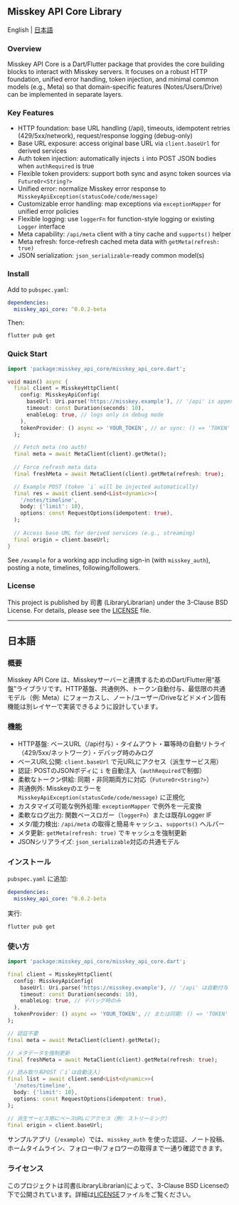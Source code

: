 ## Misskey API Core Library

English | [日本語](#日本語)

### Overview

Misskey API Core is a Dart/Flutter package that provides the core building blocks to interact with Misskey servers. It focuses on a robust HTTP foundation, unified error handling, token injection, and minimal common models (e.g., Meta) so that domain-specific features (Notes/Users/Drive) can be implemented in separate layers.

### Key Features

- HTTP foundation: base URL handling (/api), timeouts, idempotent retries (429/5xx/network), request/response logging (debug-only)
- Base URL exposure: access original base URL via `client.baseUrl` for derived services
- Auth token injection: automatically injects `i` into POST JSON bodies when `authRequired` is true
- Flexible token providers: support both sync and async token sources via `FutureOr<String?>`
- Unified error: normalize Misskey error response to `MisskeyApiException(statusCode/code/message)`
- Customizable error handling: map exceptions via `exceptionMapper` for unified error policies
- Flexible logging: use `loggerFn` for function-style logging or existing `Logger` interface
- Meta capability: `/api/meta` client with a tiny cache and `supports()` helper
- Meta refresh: force-refresh cached meta data with `getMeta(refresh: true)`
- JSON serialization: `json_serializable`-ready common model(s)

### Install

Add to `pubspec.yaml`:

```yaml
dependencies:
  misskey_api_core: ^0.0.2-beta
```

Then:

```bash
flutter pub get
```

### Quick Start

```dart
import 'package:misskey_api_core/misskey_api_core.dart';

void main() async {
  final client = MisskeyHttpClient(
    config: MisskeyApiConfig(
      baseUrl: Uri.parse('https://misskey.example'), // '/api' is appended automatically
      timeout: const Duration(seconds: 10),
      enableLog: true, // logs only in debug mode
    ),
    tokenProvider: () async => 'YOUR_TOKEN', // or sync: () => 'TOKEN'
  );

  // Fetch meta (no auth)
  final meta = await MetaClient(client).getMeta();
  
  // Force refresh meta data
  final freshMeta = await MetaClient(client).getMeta(refresh: true);

  // Example POST (token `i` will be injected automatically)
  final res = await client.send<List<dynamic>>(
    '/notes/timeline',
    body: {'limit': 10},
    options: const RequestOptions(idempotent: true),
  );
  
  // Access base URL for derived services (e.g., streaming)
  final origin = client.baseUrl;
}
```

See `/example` for a working app including sign-in (with `misskey_auth`), posting a note, timelines, following/followers.

### License

This project is published by 司書 (LibraryLibrarian) under the 3-Clause BSD License. For details, please see the [LICENSE](LICENSE) file.

---

## 日本語

### 概要

Misskey API Core は、Misskeyサーバーと連携するためのDart/Flutter用“基盤”ライブラリです。HTTP基盤、共通例外、トークン自動付与、最低限の共通モデル（例: Meta）にフォーカスし、ノート/ユーザー/Driveなどドメイン固有機能は別レイヤーで実装できるように設計しています。

### 機能

- HTTP基盤: ベースURL（/api付与）・タイムアウト・冪等時の自動リトライ（429/5xx/ネットワーク）・デバッグ時のみログ
- ベースURL公開: `client.baseUrl` で元URLにアクセス（派生サービス用）
- 認証: POSTのJSONボディに `i` を自動注入（`authRequired`で制御）
- 柔軟なトークン供給: 同期・非同期両方に対応（`FutureOr<String?>`）
- 共通例外: Misskeyのエラーを `MisskeyApiException(statusCode/code/message)` に正規化
- カスタマイズ可能な例外処理: `exceptionMapper` で例外を一元変換
- 柔軟なログ出力: 関数ベースロガー（`loggerFn`）または既存Logger IF
- メタ/能力検出: `/api/meta` の取得と簡易キャッシュ、`supports()` ヘルパー
- メタ更新: `getMeta(refresh: true)` でキャッシュを強制更新
- JSONシリアライズ: `json_serializable`対応の共通モデル

### インストール

`pubspec.yaml` に追加:

```yaml
dependencies:
  misskey_api_core: ^0.0.2-beta
```

実行:

```bash
flutter pub get
```

### 使い方

```dart
import 'package:misskey_api_core/misskey_api_core.dart';

final client = MisskeyHttpClient(
  config: MisskeyApiConfig(
    baseUrl: Uri.parse('https://misskey.example'), // '/api' は自動付与
    timeout: const Duration(seconds: 10),
    enableLog: true, // デバッグ時のみ
  ),
  tokenProvider: () async => 'YOUR_TOKEN', // または同期: () => 'TOKEN'
);

// 認証不要
final meta = await MetaClient(client).getMeta();

// メタデータを強制更新
final freshMeta = await MetaClient(client).getMeta(refresh: true);

// 読み取り系POST（`i`は自動注入）
final list = await client.send<List<dynamic>>(
  '/notes/timeline',
  body: {'limit': 10},
  options: const RequestOptions(idempotent: true),
);

// 派生サービス用にベースURLにアクセス（例: ストリーミング）
final origin = client.baseUrl;
```

サンプルアプリ（`/example`）では、`misskey_auth` を使った認証、ノート投稿、ホームタイムライン、フォロー中/フォロワーの取得まで一通り確認できます。

### ライセンス

このプロジェクトは司書(LibraryLibrarian)によって、3-Clause BSD Licenseの下で公開されています。詳細は[LICENSE](LICENSE)ファイルをご覧ください。

